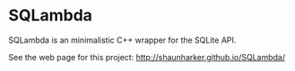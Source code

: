 # SQLambda
SQLambda is an minimalistic C++ wrapper for the SQLite API.

See the web page for this project:
http://shaunharker.github.io/SQLambda/
